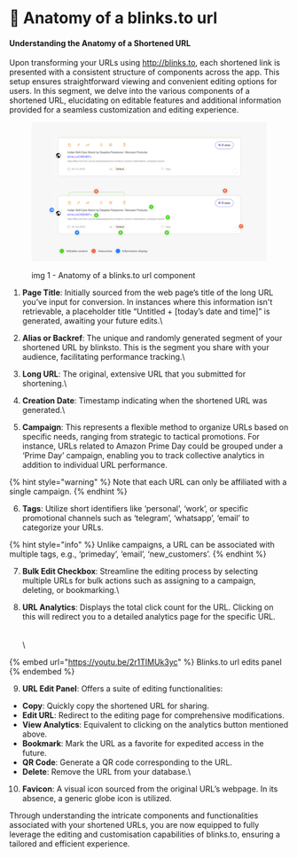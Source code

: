 # 🔗 Anatomy of a blinks.to url

#### Understanding the Anatomy of a Shortened URL

Upon transforming your URLs using http://blinks.to, each shortened link is presented with a consistent structure of components across the app. This setup ensures straightforward viewing and convenient editing options for users. In this segment, we delve into the various components of a shortened URL, elucidating on editable features and additional information provided for a seamless customization and editing experience.

<figure><img src="../.gitbook/assets/url component.jpg" alt=""><figcaption><p>img 1 - Anatomy of a blinks.to url component</p></figcaption></figure>



1. **Page Title**: Initially sourced from the web page’s title of the long URL you’ve input for conversion. In instances where this information isn't retrievable, a placeholder title “Untitled + \[today’s date and time]” is generated, awaiting your future edits.\

2. **Alias or Backref**: The unique and randomly generated segment of your shortened URL by blinksto. This is the segment you share with your audience, facilitating performance tracking.\

3. **Long URL**: The original, extensive URL that you submitted for shortening.\

4. **Creation Date**: Timestamp indicating when the shortened URL was generated.\

5. **Campaign**: This represents a flexible method to organize URLs based on specific needs, ranging from strategic to tactical promotions. For instance, URLs related to Amazon Prime Day could be grouped under a ‘Prime Day’ campaign, enabling you to track collective analytics in addition to individual URL performance.&#x20;

{% hint style="warning" %}
Note that each URL can only be affiliated with a single campaign.
{% endhint %}

6. **Tags**: Utilize short identifiers like ‘personal’, ‘work’, or specific promotional channels such as ‘telegram’, ‘whatsapp’, ‘email’ to categorize your URLs.&#x20;

{% hint style="info" %}
Unlike campaigns, a URL can be associated with multiple tags, e.g., ‘primeday’, ‘email’, ‘new\_customers’.
{% endhint %}

7. **Bulk Edit Checkbox**: Streamline the editing process by selecting multiple URLs for bulk actions such as assigning to a campaign, deleting, or bookmarking.\

8. **URL Analytics**: Displays the total click count for the URL. Clicking on this will redirect you to a detailed analytics page for the specific URL.\
   \
   \
   \


{% embed url="https://youtu.be/2r1TIMUk3yc" %}
Blinks.to url edits panel
{% endembed %}

9. **URL Edit Panel**: Offers a suite of editing functionalities:

* **Copy**: Quickly copy the shortened URL for sharing.
* **Edit URL**: Redirect to the editing page for comprehensive modifications.
* **View Analytics**: Equivalent to clicking on the analytics button mentioned above.
* **Bookmark**: Mark the URL as a favorite for expedited access in the future.
* **QR Code**: Generate a QR code corresponding to the URL.
* **Delete**: Remove the URL from your database.\


10. **Favicon**: A visual icon sourced from the original URL’s webpage. In its absence, a generic globe icon is utilized.

Through understanding the intricate components and functionalities associated with your shortened URLs, you are now equipped to fully leverage the editing and customisation capabilities of blinks.to, ensuring a tailored and efficient experience.



